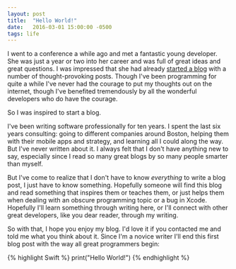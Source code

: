 ```yaml
---
layout: post
title:  "Hello World!"
date:   2016-03-01 15:00:00 -0500
tags: life
---
```


I went to a conference a while ago and met a fantastic young developer. She was just a year or two into her career and was full of great ideas and great questions. I was impressed that she had already [started a blog][eskimona] with a number of thought-provoking posts. Though I've been programming for quite a while I've never had the courage to put my thoughts out on the internet, though I've benefited tremendously by all the wonderful developers who do have the courage.

So I was inspired to start a blog.

<!--more-->

I've been writing software professionally for ten years. I spent the last six years consulting: going to different companies around Boston, helping them with their mobile apps and strategy, and learning all I could along the way. But I've never written about it. I always felt that I don't have anything new to say, especially since I read so many great blogs by so many people smarter than myself.

But I've come to realize that I don't have to know *everything* to write a blog post, I just have to know something. Hopefully someone will find this blog and read something that inspires them or teaches them, or just helps them when dealing with an obscure programming topic or a bug in Xcode. Hopefully I'll learn something through writing here, or I'll connect with other great developers, like you dear reader, through my writing.

So with that, I hope you enjoy my blog. I'd love it if you contacted me and told me what you think about it. Since I'm a novice writer I'll end this first blog post with the way all great programmers begin:

{% highlight Swift %}
print("Hello World!")
{% endhighlight %}

[eskimona]: http://eskimona.com
